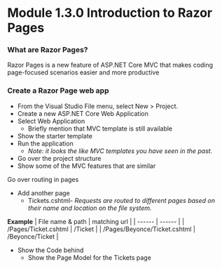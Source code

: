 # Module 1.3.0 Introduction to Razor Pages 

### What are Razor Pages?
Razor Pages is a new feature of ASP.NET Core MVC that makes coding page-focused scenarios easier and more productive 
### Create a Razor Page web app
- From the Visual Studio File menu, select New > Project. 
- Create a new ASP.NET Core Web Application  
- Select Web Application  
    - Briefly mention that MVC template is still available  
- Show the starter template  
- Run the application  
    - *Note: it looks the like MVC templates you have seen in the past.* 
- Go over the project structure  
- Show some of the MVC features that are similar 
 
 Go over routing in pages
- Add another page 
    - Tickets.cshtml- *Requests are routed to different pages based on their name and location on the file system.*
    
**Example**
| File name & path | matching url |
| ------ | ------ |
| /Pages/Ticket.cshtml  | /Ticket  |
| /Pages/Beyonce/Ticket.cshtml | /Beyonce/Ticket  |
- Show the Code behind 
    - Show the Page Model for the Tickets page 